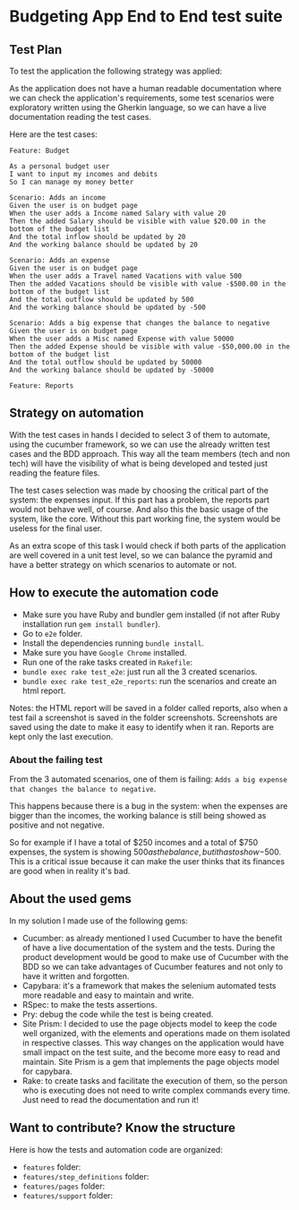 # Budgeting App End to End test suite

## Test Plan
To test the application the following strategy was applied:

As the application does not have a human readable documentation where we can check the application's requirements, some test scenarios were exploratory written using the Gherkin language, so we can have a live documentation reading the test cases.

Here are the test cases:

```
Feature: Budget

As a personal budget user
I want to input my incomes and debits
So I can manage my money better

Scenario: Adds an income
Given the user is on budget page
When the user adds a Income named Salary with value 20
Then the added Salary should be visible with value $20.00 in the bottom of the budget list
And the total inflow should be updated by 20
And the working balance should be updated by 20

Scenario: Adds an expense
Given the user is on budget page
When the user adds a Travel named Vacations with value 500
Then the added Vacations should be visible with value -$500.00 in the bottom of the budget list
And the total outflow should be updated by 500
And the working balance should be updated by -500

Scenario: Adds a big expense that changes the balance to negative
Given the user is on budget page
When the user adds a Misc named Expense with value 50000
Then the added Expense should be visible with value -$50,000.00 in the bottom of the budget list
And the total outflow should be updated by 50000
And the working balance should be updated by -50000
```

```
Feature: Reports
```

## Strategy on automation
With the test cases in hands I decided to select 3 of them to automate, using the cucumber framework, so we can use the already written test cases and the BDD approach. This way all the team members (tech and non tech) will have the visibility of what is being developed and tested just reading the feature files.

The test cases selection was made by choosing the critical part of the system: the expenses input. If this part has a problem, the reports part would not behave well, of course. And also this the basic usage of the system, like the core. Without this part working fine, the system would be useless for the final user.

As an extra scope of this task I would check if both parts of the application are well covered in a unit test level, so we can balance the pyramid and have a better strategy on which scenarios to automate or not.

## How to execute the automation code
* Make sure you have Ruby and bundler gem installed (if not after Ruby installation run `gem install bundler`).
* Go to `e2e` folder.
* Install the dependencies running `bundle install`.
* Make sure you have `Google Chrome` installed.
* Run one of the rake tasks created in `Rakefile`:
* `bundle exec rake test_e2e`: just run all the 3 created scenarios.
* `bundle exec rake test_e2e_reports`: run the scenarios and create an html report.

Notes: the HTML report will be saved in a folder called reports, also when a test fail a screenshot is saved in the folder screenshots. Screenshots are saved using the date to make it easy to identify when it ran. Reports are kept only the last execution.

### About the failing test
From the 3 automated scenarios, one of them is failing: `Adds a big expense that changes the balance to negative`.

This happens because there is a bug in the system: when the expenses are bigger than the incomes, the working balance is still being showed as positive and not negative.

So for example if I have a total of $250 incomes and a total of $750 expenses, the system is showing $500 as the balance, but it has to show -$500. This is a critical issue because it can make the user thinks that its finances are good when in reality it's bad.

## About the used gems
In my solution I made use of the following gems:
* Cucumber: as already mentioned I used Cucumber to have the benefit of have a live documentation of the system and the tests. During the product development would be good to make use of Cucumber with the BDD so we can take advantages of Cucumber features and not only to have it written and forgotten.
* Capybara: it's a framework that makes the selenium automated tests more readable and easy to maintain and write.
* RSpec: to make the tests assertions.
* Pry: debug the code while the test is being created.
* Site Prism: I decided to use the page objects model to keep the code well organized, with the elements and operations made on them isolated in respective classes. This way changes on the application would have small impact on the test suite, and the become more easy to read and maintain. Site Prism is a gem that implements the page objects model for capybara.
* Rake: to create tasks and facilitate the execution of them, so the person who is executing does not need to write complex commands every time. Just need to read the documentation and run it!

## Want to contribute? Know the structure
Here is how the tests and automation code are organized:
* `features` folder:
* `features/step_definitions` folder:
* `features/pages` folder:
* `features/support` folder:
